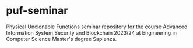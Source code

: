 # puf-seminar
Physical Unclonable Functions seminar repository for the course Advanced Information System Security and Blockchain 2023/24 at Engineering in Computer Science Master's degree Sapienza.
